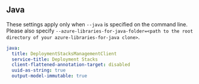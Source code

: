 ## Java

These settings apply only when `--java` is specified on the command line.
Please also specify `--azure-libraries-for-java-folder=<path to the root directory of your azure-libraries-for-java clone>`.

``` yaml $(java)
java:
  title: DeploymentStacksManagementClient
  service-title: Deployment Stacks
  client-flattened-annotation-target: disabled
  uuid-as-string: true
  output-model-immutable: true
```
